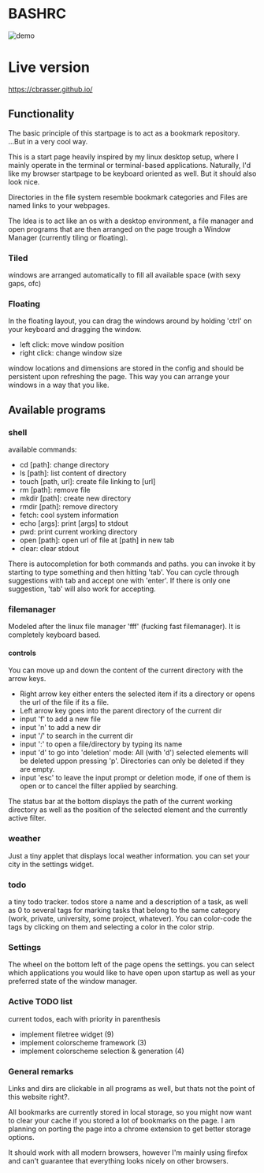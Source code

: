 
# BASHRC

![demo](https://github.com/cbrasser/bashrc/blob/master/demo_screen.png)

# Live version

https://cbrasser.github.io/

## Functionality

The basic principle of this startpage is to act as a bookmark repository.
...But in a very cool way.

This is a start page heavily inspired by my linux desktop setup, where I mainly operate in the terminal or terminal-based applications. Naturally, I'd like my browser startpage to be keyboard oriented as well. But it should also look nice.

Directories in the file system resemble bookmark categories and Files are named links to your webpages.

The Idea is to act like an os with a desktop environment, a file manager and open programs that are then arranged on the page trough a Window Manager (currently tiling or floating).

### Tiled

windows are arranged automatically to fill all available space (with sexy gaps, ofc)

### Floating

In the floating layout, you can drag the windows around by holding 'ctrl' on your keyboard and dragging the window.
- left click: move window position
- right click: change window size

 window locations and dimensions are stored in the config and should be persistent upon refreshing the page. This way you can arrange your windows in a way that you like.


## Available programs

### shell

available commands:
- cd [path]: change directory
- ls [path]: list content of directory
- touch [path, url]: create file linking to [url]
- rm [path]: remove file
- mkdir [path]: create new directory
- rmdir [path]: remove directory
- fetch: cool system information
- echo [args]: print [args] to stdout
- pwd: print current working directory
- open [path]: open url of file at [path] in new tab
- clear: clear stdout

There is autocompletion for both commands and paths. you can invoke it by starting to type something and then hitting 'tab'. You can cycle through suggestions with tab and accept one with 'enter'. If there is only one suggestion, 'tab' will also work for accepting.


### filemanager

Modeled after the linux file manager 'fff' (fucking fast filemanager).
It is completely keyboard based.

#### controls

You can move up and down the content of the current directory with the arrow keys.
- Right arrow key either enters the selected item if its a directory or opens the url of the file if its a file.
- Left arrow key goes into the parent directory of the current dir
- input 'f' to add a new file
- input 'n' to add a new dir
- input '/' to search in the current dir
- input ':' to open a file/directory by typing its name
- input 'd' to go into 'deletion' mode: All (with 'd') selected elements will be deleted uppon pressing 'p'. Directories can only be deleted if they are empty.
- input 'esc' to leave the input prompt or deletion mode, if one of them is open or to cancel the filter applied by searching.

The status bar at the bottom displays the path of the current working directory as well as the position of the selected element and the currently active filter.

### weather 

Just a tiny applet that displays local weather information. you can set your
city in the settings widget.

###  todo

a tiny todo tracker. todos store a name and a description of a task, as well as
0 to several tags for marking tasks that belong to the same category (work, private,
university, some project, whatever). You can color-code the tags by clicking on them and selecting a color in the color strip.


### Settings

The wheel on the bottom left of the page opens the settings. you can select which applications you would like to have open upon startup as well as your preferred state of the window manager.

### Active TODO list

current todos, each with priority in parenthesis

- implement filetree widget (9)
- implement colorscheme framework (3)
- implement colorscheme selection & generation (4)

### General remarks

Links and dirs are clickable in all programs as well, but thats not the point of this website right?.

All bookmarks are currently stored in local storage, so you might now want to clear your cache if you stored a lot of bookmarks on the page. I am planning on porting the page into a chrome extension to get better storage options.

It should work with all modern browsers, however I'm mainly using firefox and can't guarantee that everything looks nicely on other browsers.

